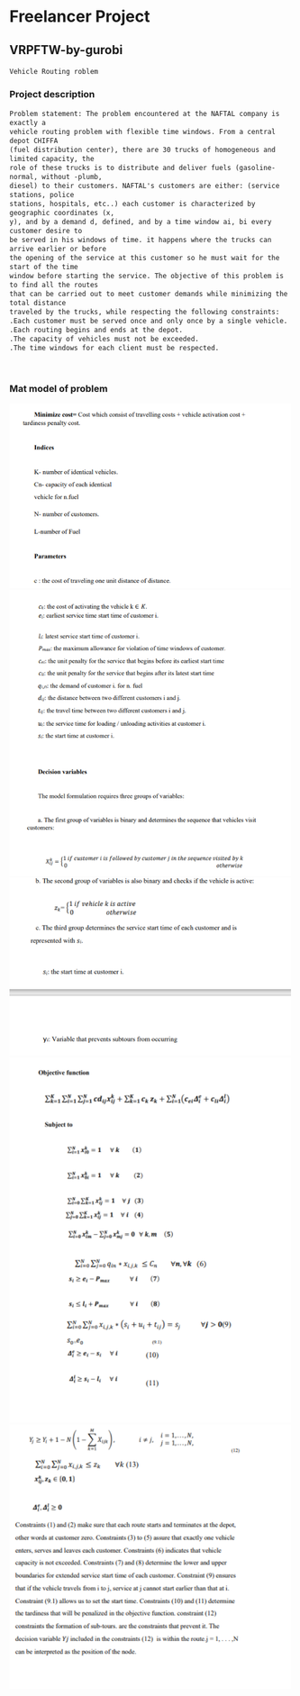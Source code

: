 # Freelancer Project
## VRPFTW-by-gurobi

```
Vehicle Routing roblem
```

### Project description
```
Problem statement: The problem encountered at the NAFTAL company is exactly a 
vehicle routing problem with flexible time windows. From a central depot CHIFFA 
(fuel distribution center), there are 30 trucks of homogeneous and limited capacity, the 
role of these trucks is to distribute and deliver fuels (gasoline-normal, without -plumb, 
diesel) to their customers. NAFTAL's customers are either: (service stations, police 
stations, hospitals, etc..) each customer is characterized by geographic coordinates (x, 
y), and by a demand d, defined, and by a time window ai, bi every customer desire to
be served in his windows of time. it happens where the trucks can arrive earlier or before 
the opening of the service at this customer so he must wait for the start of the time 
window before starting the service. The objective of this problem is to find all the routes 
that can be carried out to meet customer demands while minimizing the total distance 
traveled by the trucks, while respecting the following constraints:
.Each customer must be served once and only once by a single vehicle.
.Each routing begins and ends at the depot.
.The capacity of vehicles must not be exceeded.
.The time windows for each client must be respected.



```
### Mat model of problem


<img src="./images/matmodel1.PNG" width="500">
<img src="./images/matmodel2.PNG" width="500">
<img src="./images/matmodel3.PNG" width="500">
<img src="./images/matmodel4.PNG" width="500">
<img src="./images/matmodel5.PNG" width="500">


